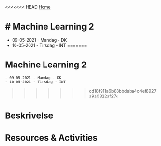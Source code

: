 <<<<<<< HEAD
[Home](modul-4-2.md)
# # Machine Learning 2
- 09-05-2021 - Mandag - DK
- 10-05-2021 - Tirsdag - INT
=======
# Machine Learning 2
    - 09-05-2021 - Mandag - DK
    - 10-05-2021 - Tirsdag - INT
>>>>>>> cd18f911a6b83bbdaba4c4ef8927a9a0322af27c

# Beskrivelse


# Resources & Activities
